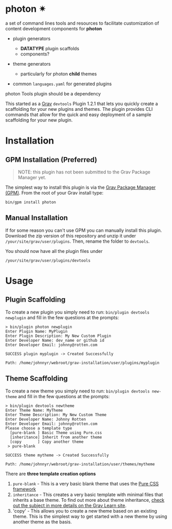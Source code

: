 # photon ✴

a set of command lines tools and resources to facilitate customization of content development components for **photon**

- plugin generators
  - **DATATYPE** plugin scaffolds
  - components?

- theme generators
  - particularly for photon **child** themes

- common `languages.yaml` for generated plugins

photon Tools plugin should be a dependency

This started as a [Grav](http://github.com/getgrav/grav) `devtools` Plugin 1.2.1 that lets you quickly create a scaffolding for your new plugins and themes.  The plugin provides CLI commands that allow for the quick and easy deployment of a sample scaffolding for your new plugin.

# Installation


## GPM Installation (Preferred)

> NOTE: this plugin has not been submitted to the Grav Package Manager yet. 

The simplest way to install this plugin is via the [Grav Package Manager (GPM)](http://learn.getgrav.org/advanced/grav-gpm).  From the root of your Grav install type:

    bin/gpm install photon

## Manual Installation

If for some reason you can't use GPM you can manually install this plugin. Download the zip version of this repository and unzip it under `/your/site/grav/user/plugins`. Then, rename the folder to `devtools`.

You should now have all the plugin files under

	/your/site/grav/user/plugins/devtools

# Usage

## Plugin Scaffolding

To create a new plugin you simply need to run: `bin/plugin devtools newplugin` and fill in the few questions at the prompts:

```
> bin/plugin photon newplugin
Enter Plugin Name: MyPlugin
Enter Plugin Description: My New Custom Plugin
Enter Developer Name: dev_name or github id
Enter Developer Email: johnny@rotten.com

SUCCESS plugin myplugin -> Created Successfully

Path: /home/johnnyr/webroot/grav-installation/user/plugins/myplugin
```

## Theme Scaffolding

To create a new theme you simply need to run: `bin/plugin devtools new-theme` and fill in the few questions at the prompts:

```
> bin/plugin devtools newtheme
Enter Theme Name: MyTheme
Enter Theme Description: My New Custom Theme
Enter Developer Name: Johnny Rotten
Enter Developer Email: johnny@rotten.com
Please choose a template type
  [pure-blank ] Basic Theme using Pure.css
  [inheritance] Inherit from another theme
  [copy       ] Copy another theme
 > pure-blank

SUCCESS theme mytheme -> Created Successfully

Path: /home/johnnyr/webroot/grav-installation/user/themes/mytheme
```

There are **three template creation options**

1. `pure-blank` - This is a very basic blank theme that uses the [Pure CSS framework](http://purecss.io/)
2. `inheritance` - This creates a very basic template with minimal files that inherits a base theme.  To find out more about theme inheritance, [check out the subject in more details on the Grav Learn site](https://learn.getgrav.org/themes/customization#theme-inheritance).
3. 'copy' - This allows you to create a new theme based on an existing theme.  This is the simplest way to get started with a new theme by using another theme as the basis.

